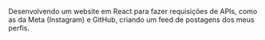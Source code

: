 Desenvolvendo um website em React para fazer requisições de APIs, como as da Meta (Instagram) e GitHub, criando um feed de postagens dos meus perfis.
